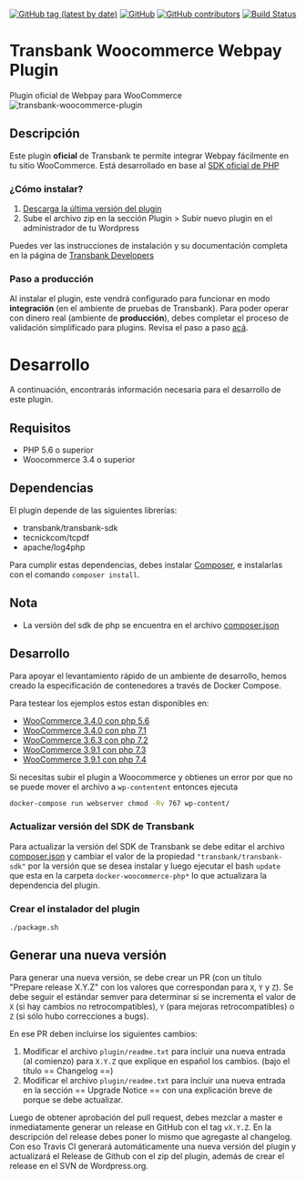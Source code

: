 [![GitHub tag (latest by date)](https://img.shields.io/github/v/tag/transbankdevelopers/transbank-plugin-woocommerce-webpay)](https://github.com/TransbankDevelopers/transbank-plugin-woocommerce-webpay/releases/latest)
[![GitHub](https://img.shields.io/github/license/transbankdevelopers/transbank-plugin-woocommerce-webpay)](LICENSE)
[![GitHub contributors](https://img.shields.io/github/contributors/transbankdevelopers/transbank-plugin-woocommerce-webpay)](https://github.com/TransbankDevelopers/transbank-plugin-woocommerce-webpay/graphs/contributors)
[![Build Status](https://travis-ci.org/TransbankDevelopers/transbank-plugin-woocommerce-webpay.svg?branch=master)](https://travis-ci.org/TransbankDevelopers/transbank-plugin-woocommerce-webpay)

# Transbank Woocommerce Webpay Plugin
Plugin oficial de Webpay para WooCommerce
![transbank-woocommerce-plugin](https://user-images.githubusercontent.com/1103494/114062234-4b74d980-9865-11eb-9a59-232be4846365.png)


## Descripción
Este plugin **oficial** de Transbank te permite integrar Webpay fácilmente en tu sitio WooCommerce. Está desarrollado en base al [SDK oficial de PHP](https://github.com/TransbankDevelopers/transbank-sdk-php)

### ¿Cómo instalar?
1. [Descarga la última versión del plugin](https://github.com/TransbankDevelopers/transbank-plugin-woocommerce-webpay-rest/releases/latest)
2. Sube el archivo zip en la sección Plugin > Subir nuevo plugin en el administrador de tu Wordpress

Puedes ver las instrucciones de instalación y su documentación completa en la página de [Transbank Developers](https://www.transbankdevelopers.cl/plugin/woocommerce/)

### Paso a producción
Al instalar el plugin, este vendrá configurado para funcionar en modo **integración** (en el ambiente de pruebas de Transbank). 
Para poder operar con dinero real (ambiente de **producción**), debes completar el proceso de validación simplificado para plugins. Revisa el paso a paso [acá](https://transbankdevelopers.cl/plugin/woocommerce/). 


# Desarrollo
A continuación, encontrarás información necesaria para el desarrollo de este plugin. 

## Requisitos 
* PHP 5.6 o superior
* Woocommerce 3.4 o superior

## Dependencias

El plugin depende de las siguientes librerías:

* transbank/transbank-sdk
* tecnickcom/tcpdf
* apache/log4php

Para cumplir estas dependencias, debes instalar [Composer](https://getcomposer.org), e instalarlas con el comando `composer install`.

## Nota  
- La versión del sdk de php se encuentra en el archivo [composer.json](plugin/composer.json)

## Desarrollo

Para apoyar el levantamiento rápido de un ambiente de desarrollo, hemos creado la especificación de contenedores a través de Docker Compose.

Para testear los ejemplos estos estan disponibles en:
- [WooCommerce 3.4.0 con php 5.6](./docker-woocommerce-php5.6)
- [WooCommerce 3.4.0 con php 7.1](./docker-woocommerce-php7.1)
- [WooCommerce 3.6.3 con php 7.2](./docker-woocommerce-php7.2)
- [WooCommerce 3.9.1 con php 7.3](./docker-woocommerce-php7.3)
- [WooCommerce 3.9.1 con php 7.4](./docker-woocommerce-php7.4)

Si necesitas subir el plugin a Woocommerce y obtienes un error por que no se puede mover el archivo a `wp-contentent` entonces ejecuta

```bash
docker-compose run webserver chmod -Rv 767 wp-content/
```

### Actualizar versión del SDK de Transbank
Para actualizar la versión del SDK de Transbank se debe editar el archivo [composer.json](plugin/composer.json) y cambiar
el valor de la propiedad `"transbank/transbank-sdk"` por la versión que se desea instalar y luego ejecutar el bash `update`
que esta en la carpeta `docker-woocommerce-php*` lo que actualizara la dependencia del plugin.

### Crear el instalador del plugin

    ./package.sh

## Generar una nueva versión

Para generar una nueva versión, se debe crear un PR (con un título "Prepare release X.Y.Z" con los valores que correspondan para `X`, `Y` y `Z`). Se debe seguir el estándar semver para determinar si se incrementa el valor de `X` (si hay cambios no retrocompatibles), `Y` (para mejoras retrocompatibles) o `Z` (si sólo hubo correcciones a bugs).

En ese PR deben incluirse los siguientes cambios:

1. Modificar el archivo `plugin/readme.txt` para incluir una nueva entrada (al comienzo) para `X.Y.Z` que explique en español los cambios. (bajo el título == Changelog ==)
2. Modificar el archivo `plugin/readme.txt` para incluir una nueva entrada en la sección == Upgrade Notice == con una explicación breve de porque se debe actualizar.

Luego de obtener aprobación del pull request, debes mezclar a master e inmediatamente generar un release en GitHub con el tag `vX.Y.Z`. En la descripción del release debes poner lo mismo que agregaste al changelog.
Con eso Travis CI generará automáticamente una nueva versión del plugin y actualizará el Release de Github con el zip del plugin, además de crear el release en el SVN de Wordpress.org.
